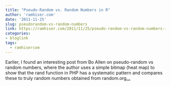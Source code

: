 ```yaml
---
title: "Pseudo-Random vs. Random Numbers in R"
author: 'ramhiser.com'
date: '2011-11-25'
slug: pseudorandom-vs-random-numbers
link: https://ramhiser.com/2011/11/25/pseudo-random-vs-random-numbers-in-r/
categories:
- bloglink
tags:
  - ramhisercom
---
```


Earlier, I found an interesting post from Bo Allen on pseudo-random vs random numbers, where the author uses a simple bitmap (heat map) to show that the rand function in PHP has a systematic pattern and compares these to truly random numbers obtained from random.org[... <i class="fas fa-external-link-alt"></i>](https://ramhiser.com/2011/11/25/pseudo-random-vs-random-numbers-in-r/)

